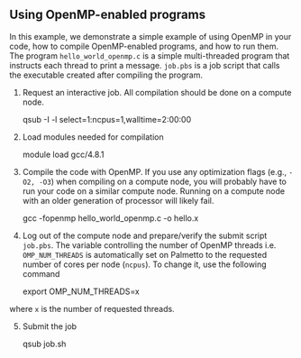## Using OpenMP-enabled programs

In this example, we demonstrate a simple example of using OpenMP
in your code, how to compile OpenMP-enabled programs, and how to
run them.  The program `hello_world_openmp.c` is a simple multi-threaded
program that instructs each thread to print a message.  `job.pbs`
is a job script that calls the executable created after compiling
the program.

1.  Request an interactive job.
    All compilation should be done on a compute node.

	qsub -I -l select=1:ncpus=1,walltime=2:00:00

2.  Load modules needed for compilation

	module load gcc/4.8.1

3.  Compile the code with OpenMP.
If you use any optimization flags (e.g., `-O2, -O3`) when
compiling on a compute node, you will probably have to run your
code on a similar compute node.  Running on a compute node with
an older generation of processor will likely fail.

	gcc -fopenmp hello_world_openmp.c -o hello.x

4.  Log out of the compute node and
prepare/verify the submit script `job.pbs`.  The variable
controlling the number of OpenMP threads i.e. `OMP_NUM_THREADS`
is automatically set on Palmetto to the requested number of
cores per node (`ncpus`).  To change it, use the following
command

	export OMP_NUM_THREADS=x

where `x` is the number of requested threads.

5.  Submit the job

	qsub job.sh

